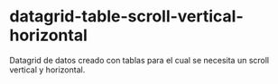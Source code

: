 # datagrid-table-scroll-vertical-horizontal
Datagrid de datos creado con tablas para el cual se necesita un scroll vertical y horizontal.
